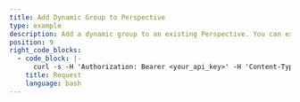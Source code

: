 ```yaml
---
title: Add Dynamic Group to Perspective
type: example
description: Add a dynamic group to an existing Perspective. You can exclude the `ref_id` field from the request. Alternately, if you include the `ref_id` field, specify an arbitrary numerical value for it.
position: 9
right_code_blocks:
  - code_block: |-
      curl -s -H 'Authorization: Bearer <your_api_key>' -H 'Content-Type: application/json' -X PUT "https://chapi.cloudhealthtech.com/v1/perspective_schemas/<perspective_id>" -d '{"schema":{"name": "<perspective_name>","rules": [{"type": "categorize","asset": "AwsS3Bucket","field": ["Active?"],"name": "Dynamic_group_name"}]}}''
    title: Request
    language: bash
---
```

